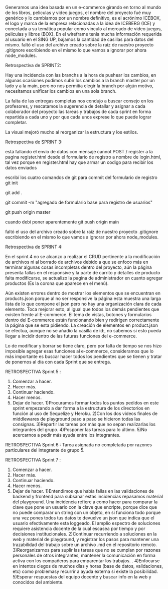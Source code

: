  Generamos una idea basada en un e-commerce girando en torno al mundo de los libros, películas y video juegos, el nombre del proyecto fué muy genérico y lo cambiamos por un nombre definitivo, es el acrónimo ICEBOX, el logo y marca de la empresa relacionadas a la idea de ICEBERG (ICE) y conectada a su temática popular como vinculo al mercado de video juegos, peliculas y libros (BOX).
En el wireframe tenía mucha información requerida al usuario en el SING UP, bajamos la cantidad de casillas para datos del mismo.
faltó el uso del archivo creado sobre la raíz de nuestro proyecto .gitignore escribiendo en el mismo lo que vamos a ignorar por ahora node_modules.

Retrospectiva de SPRINT2:

Hay una incidencia con las branchs a la hora de pushear los cambios, en algunas ocasiones pudimos subir los cambios a la branch master por un lado y a la main, pero no nos permitía elegir la branch por algún motivo, necesitamos unificar los cambios en una sola branch.

La falta de las entregas completas nos condujo a buscar consejo en los profesores, y rescatamos la sugerencia de detallar y asignar a cada colaborador del proyecto las tareas y trabajos de cada sprint en forma repartida a cada uno y por que cada unos exprese lo que puede lograr completar.

La visual mejoró mucho al reorganizar la estructura y los 
estilos.

Retrospectiva de SPRINT 3:

está fallando el envío de datos con mensaje cannot POST / register
a la pagina register.html desde el formulario de registro a nombre de login.html, tal vez porque en register.html hay que armar un codigo para recibir los datos enviados

escribí los cuatro comandos de git para commit del formulario de registro
git init

git add .

git commit -m "agregado de formulario base para registro de usuarios"

git push origin master

cuando debí poner aparentemente
git push origin main


faltó el uso del archivo creado sobre la raíz de nuestro proyecto .gitignore escribiendo en el mismo lo que vamos a ignorar por ahora node_modules.


Retrospectiva de SPRINT 4:

En el sprint 4 no se alcanzo a realizar el CRUD pertinente a la modificación de archivos ni al borrado de archivos debido a que se enfoco más en terminar algunas cosas incompletas dentro del proyecto, aún la página presenta fallas en el responsive y la parte de carrito y detalles de producto falta modificarse, se actualizo la pagina de administrador en cuanto agregar productos (Es la corona que aparece en el menú).

Aún existen errores dentro de mostrar los elementos que se encuentran en products.json porque al no ser responsive la página esta muestra una larga lista de lo que compone el json pero no hay una organización clara de cada elemento. Toca mejorar esto, al igual que todos los demás pendientes que existen frente al E-commerce. El tema de vistas, botones y formularios dentro del E-commerce están funcionando bien y redirigen correctamente la página que se esta pidiendo. La creación de elementos en product.json se efectua, aunque no se añadio la casilla de id:, no sabemos si esto pueda llegar a incidir dentro de las futuras funciones del e-commerce.

Lo de modificar y borrar se tiene claro, pero por falta de tiempo se nos hizo imposible agregar esas funciones al e-commerce, consideramos que lo más importante es buscar hacer todos los pendientes que se tienen y tratar de ponernos al día con cada Sprint que se entrega.


RETROSPECTIVA  Sprint 5 :
1. Comenzar a hacer.
2. Hacer más.
3. Continuar haciendo.
4. Hacer menos.
5. Dejar de hacer.
1)Procuramos formar todos los puntos pedidos en este sprint empezando a dar forma a la estructura de los directorios en función al uso de Sequelize y Heroku.
2)Con los dos videos finales de middlewares de playground paso a paso se hicieron todas las consignas.
3)Repartir las tareas por más que no sepan realizarlas los integrantes del grupo.
4)Posponer las tareas para lo último.
5)No acercarnos a pedir más ayuda entre los integrantes.

RETROSPECTIVA  Sprint 6 :
Tarea asignada no completada por razones particulares del integrante de grupo 5.


RETROSPECTIVA  Sprint 7 :
1. Comenzar a hacer.
2. Hacer más.
3. Continuar haciendo.
4. Hacer menos.
5. Dejar de hacer.
1)Entendimos que había fallas en las validaciones de backend y frontend para subsanar estas incidencias repasamos material del playground. Una incidencia refiere a como hacer para comparar la clave que pone un usuario con la clave que encripte, porque dice que no puede comparar un string con un objeto, en si funciona todo porque una vez pones todos tus datos te devuelve un json que indica que el usuario efectivamente esta loggeado. El amplio espectro de soluciones requiere asistencia docente de la cual escasea por tiempo y por decisiones institucionales.
2)Continuar recurriendo a soluciones en la web y material de playground, y registrar los pasos para mantener una trazabilidad del trabajo sobre un archivo .md en el repositorio remoto. 
3)Reorganizarnos para suplir las tareas que no se cumplan por razones personales de otros integrantes, mantener la comunicación en forma activa con los compañeros para emparentar los trabajos. .
4)Enfocarse en intentos ciegos de muchos días y horas (base de datos, validaciones, etc) como problemasy recurrir a ayuda externa si existe la posibilidad.
5)Esperar respuestas del equipo docente y buscar info en la web y conocidos del ambiente.
